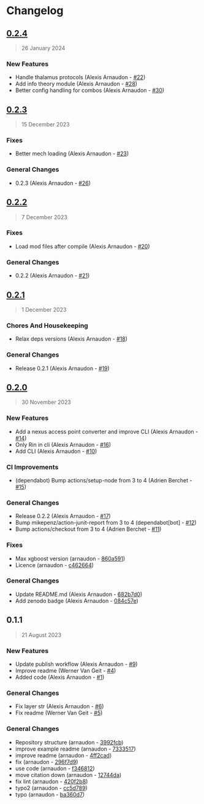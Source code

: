 # Changelog

## [0.2.4](https://github.com/BlueBrain/emodel-generalisation/compare/0.2.3..0.2.4)

> 26 January 2024

### New Features

- Handle thalamus protocols (Alexis Arnaudon - [#22](https://github.com/BlueBrain/emodel-generalisation/pull/22))
- Add info theory module (Alexis Arnaudon - [#28](https://github.com/BlueBrain/emodel-generalisation/pull/28))
- Better config handling for combos (Alexis Arnaudon - [#30](https://github.com/BlueBrain/emodel-generalisation/pull/30))

## [0.2.3](https://github.com/BlueBrain/emodel-generalisation/compare/0.2.2..0.2.3)

> 15 December 2023

### Fixes

- Better mech loading (Alexis Arnaudon - [#23](https://github.com/BlueBrain/emodel-generalisation/pull/23))

### General Changes

- 0.2.3 (Alexis Arnaudon - [#26](https://github.com/BlueBrain/emodel-generalisation/pull/26))

## [0.2.2](https://github.com/BlueBrain/emodel-generalisation/compare/0.2.1..0.2.2)

> 7 December 2023

### Fixes

- Load mod files after compile (Alexis Arnaudon - [#20](https://github.com/BlueBrain/emodel-generalisation/pull/20))

### General Changes

- 0.2.2 (Alexis Arnaudon - [#21](https://github.com/BlueBrain/emodel-generalisation/pull/21))

## [0.2.1](https://github.com/BlueBrain/emodel-generalisation/compare/0.2.0..0.2.1)

> 1 December 2023

### Chores And Housekeeping

- Relax deps versions (Alexis Arnaudon - [#18](https://github.com/BlueBrain/emodel-generalisation/pull/18))

### General Changes

- Release 0.2.1 (Alexis Arnaudon - [#19](https://github.com/BlueBrain/emodel-generalisation/pull/19))

## [0.2.0](https://github.com/BlueBrain/emodel-generalisation/compare/0.1.1..0.2.0)

> 30 November 2023

### New Features

- Add a nexus access point converter and improve CLI (Alexis Arnaudon - [#14](https://github.com/BlueBrain/emodel-generalisation/pull/14))
- Only Rin in cli (Alexis Arnaudon - [#16](https://github.com/BlueBrain/emodel-generalisation/pull/16))
- Add CLI (Alexis Arnaudon - [#10](https://github.com/BlueBrain/emodel-generalisation/pull/10))

### CI Improvements

- (dependabot) Bump actions/setup-node from 3 to 4 (Adrien Berchet - [#15](https://github.com/BlueBrain/emodel-generalisation/pull/15))

### General Changes

- Release 0.2.2 (Alexis Arnaudon - [#17](https://github.com/BlueBrain/emodel-generalisation/pull/17))
- Bump mikepenz/action-junit-report from 3 to 4 (dependabot[bot] - [#12](https://github.com/BlueBrain/emodel-generalisation/pull/12))
- Bump actions/checkout from 3 to 4 (Adrien Berchet - [#11](https://github.com/BlueBrain/emodel-generalisation/pull/11))

### Fixes

- Max xgboost version (arnaudon - [860a591](https://github.com/BlueBrain/emodel-generalisation/commit/860a591106febd4ea43b23c7fdac29b23964f96d))
- Licence (arnaudon - [c462664](https://github.com/BlueBrain/emodel-generalisation/commit/c4626640639f285259072198e841df59c453982b))

### General Changes

- Update README.md (Alexis Arnaudon - [682b7d0](https://github.com/BlueBrain/emodel-generalisation/commit/682b7d000c32e1181ff5719dbcae17c3579528a8))
- Add zenodo badge (Alexis Arnaudon - [084c57e](https://github.com/BlueBrain/emodel-generalisation/commit/084c57e46ac2ed4ef57dc4f5afbd3e534b8d0ac8))

## 0.1.1

> 21 August 2023

### New Features

- Update publish workflow (Alexis Arnaudon - [#9](https://github.com/BlueBrain/emodel-generalisation/pull/9))
- Improve readme (Werner Van Geit - [#4](https://github.com/BlueBrain/emodel-generalisation/pull/4))
- Added code (Alexis Arnaudon - [#1](https://github.com/BlueBrain/emodel-generalisation/pull/1))

### General Changes

- Fix layer str (Alexis Arnaudon - [#6](https://github.com/BlueBrain/emodel-generalisation/pull/6))
- Fix readme (Werner Van Geit - [#5](https://github.com/BlueBrain/emodel-generalisation/pull/5))

### General Changes

- Repository structure (arnaudon - [3992fcb](https://github.com/BlueBrain/emodel-generalisation/commit/3992fcba8e999c905cad7bb5b9b7301b54a74a1d))
- improve example readme (arnaudon - [7333517](https://github.com/BlueBrain/emodel-generalisation/commit/73335174bc3be6cee76c2b3a61f1740ca05b99fc))
- improve readme (arnaudon - [4ff2cad](https://github.com/BlueBrain/emodel-generalisation/commit/4ff2cad3a6876343f24250a72566bfa6172016bb))
- fix (arnaudon - [296f7d9](https://github.com/BlueBrain/emodel-generalisation/commit/296f7d985d4d0a99fdfd3d4e2e70a79c3dcf6ed4))
- use code (arnaudon - [f346812](https://github.com/BlueBrain/emodel-generalisation/commit/f346812a386e05a85ff568bfc4bf402d8e2d5dd2))
- move citation down (arnaudon - [12744da](https://github.com/BlueBrain/emodel-generalisation/commit/12744da4580d04a66b585afded40b024e3e1dd6d))
- fix lint (arnaudon - [420f2b8](https://github.com/BlueBrain/emodel-generalisation/commit/420f2b8501f330e73718ad0e29f6f5fdaca006d5))
- typo2 (arnaudon - [cc5d789](https://github.com/BlueBrain/emodel-generalisation/commit/cc5d789b98badcff3c7cd1385000a0a2db633972))
- typo (arnaudon - [ba360d7](https://github.com/BlueBrain/emodel-generalisation/commit/ba360d7289e42883b39b56c1609fe043728738b3))
